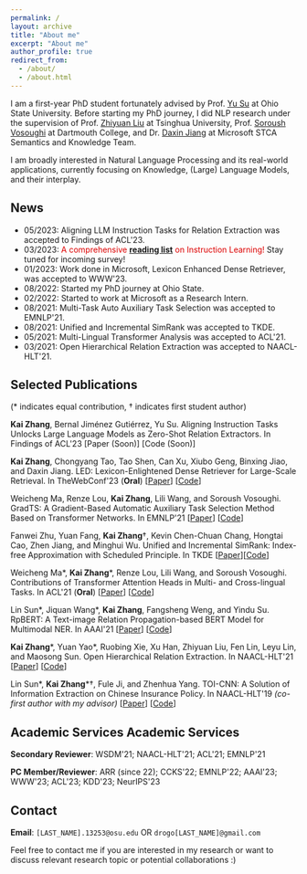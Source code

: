 ```yaml
---
permalink: /
layout: archive
title: "About me"
excerpt: "About me"
author_profile: true
redirect_from: 
  - /about/
  - /about.html
---
```

I am a first-year PhD student fortunately advised by Prof. [Yu Su](https://ysu1989.github.io) at Ohio State University. Before starting my PhD journey, I did NLP research under the supervision of Prof. [Zhiyuan Liu](http://nlp.csai.tsinghua.edu.cn/~lzy/) at Tsinghua University, Prof. [Soroush Vosoughi](https://www.cs.dartmouth.edu/~soroush/) at Dartmouth College, and Dr. [Daxin Jiang](https://www.microsoft.com/en-us/research/people/djiang/) at Microsoft STCA Semantics and Knowledge Team. 
<!-- Here is my [CV](/files/cv_open.pdf) (updated in Jan 2023).-->

I am broadly interested in Natural Language Processing and its real-world applications, currently focusing on Knowledge, (Large) Language Models, and their interplay.

<!--  I am disinclined to pursue research topics without the potential for real-world applicability. To align with the objective of practical research, I have publicly released all of my source code and will keep doing so.-->


## News
<!-- - 03/2023: New Survey on [Instruction Learning](https://arxiv.org/pdf/2303.10475.pdf), feedbacks and comments are more than welcome!  -->

- 05/2023: Aligning LLM Instruction Tasks for Relation Extraction was accepted to Findings of ACL'23.
- 03/2023: <font color="#dd0000">A comprehensive</font> **[reading list](https://github.com/RenzeLou/awesome-instruction-learning)** <font color="#dd0000">on Instruction Learning!</font> Stay tuned for incoming survey!
- 01/2023: Work done in Microsoft, Lexicon Enhanced Dense Retriever, was accepted to WWW'23.
- 08/2022: Started my PhD journey at Ohio State.
- 02/2022: Started to work at Microsoft as a Research Intern.
- 08/2021: Multi-Task Auto Auxiliary Task Selection was accepted to EMNLP'21.
- 08/2021: Unified and Incremental SimRank was accepted to TKDE.
- 05/2021: Multi-Lingual Transformer Analysis was accepted to ACL'21.
- 03/2021: Open Hierarchical Relation Extraction was accepted to NAACL-HLT'21.


## Selected Publications
(\*  indicates equal contribution, $\dagger$ indicates first student author)

**Kai Zhang**, Bernal Jiménez Gutiérrez, Yu Su. Aligning Instruction Tasks Unlocks Large Language Models as Zero-Shot Relation Extractors. In Findings of ACL'23 \[Paper (Soon)\] [Code (Soon)]

**Kai Zhang**, Chongyang Tao, Tao Shen, Can Xu, Xiubo Geng, Binxing Jiao, and Daxin Jiang. LED: Lexicon-Enlightened Dense Retriever for Large-Scale Retrieval. In TheWebConf'23 (**Oral**) \[[Paper](https://arxiv.org/pdf/2208.13661.pdf)\] [[Code](https://github.com/drogozhang/LED)]

Weicheng Ma, Renze Lou, **Kai Zhang**, Lili Wang, and Soroush Vosoughi. GradTS: A Gradient-Based Automatic Auxiliary Task Selection Method Based on Transformer Networks. In EMNLP'21 \[[Paper](https://aclanthology.org/2021.emnlp-main.455.pdf)\] \[[Code](https://github.com/RenzeLou/GradTS)\]

Fanwei Zhu, Yuan Fang, **Kai Zhang**$\dagger$, Kevin Chen-Chuan Chang, Hongtai Cao, Zhen Jiang, and Minghui Wu. Unified and Incremental SimRank: Index-free Approximation with Scheduled Principle. In TKDE \[[Paper](https://www.computer.org/csdl/journal/tk/5555/01/09535257/1wMELvY3Tna)\]\[[Code](https://github.com/UISim2020/UISim2020)\]

Weicheng Ma\*, **Kai Zhang**\*, Renze Lou, Lili Wang, and Soroush Vosoughi. Contributions of Transformer Attention Heads in Multi- and Cross-lingual Tasks. In ACL'21 (**Oral**) \[[Paper](https://aclanthology.org/2021.acl-long.152.pdf)\] \[[Code](https://github.com/hikari-NYU/Contributions-of-Transformer-Attention-Heads-in-Multi--and-Cross-lingual-Tasks)\]

<!--Yuan Yao, Haoxi Zhong, Zhengyan Zhang, Xu Han, Xiaozhi Wang, **Kai Zhang**, Chaojun Xiao, Guoyang Zeng, Zhiyuan Liu, and Maosong Sun. Adversarial Language Games for Advanced Natural Language Intelligence. In AAAI'21 \[[Paper](https://ojs.aaai.org/index.php/AAAI/article/view/17676)\] \[[Code](https://github.com/thunlp/AdversarialTaboo)\] -->

Lin Sun\*, Jiquan Wang\*, **Kai Zhang**, Fangsheng Weng, and Yindu Su. RpBERT: A Text-image Relation Propagation-based BERT Model for Multimodal NER. In AAAI'21 \[[Paper](https://ojs.aaai.org/index.php/AAAI/article/view/17633)\] \[[Code](https://github.com/Multimodal-NER/RpBERT)\]

**Kai Zhang**\*, Yuan Yao\*, Ruobing Xie, Xu Han, Zhiyuan Liu, Fen Lin, Leyu Lin, and Maosong Sun. Open Hierarchical Relation Extraction. In NAACL-HLT'21 \[[Paper](https://www.aclweb.org/anthology/2021.naacl-main.452.pdf)\] \[[Code](https://github.com/thunlp/OHRE)\]

Lin Sun\*, **Kai Zhang**\*$\dagger$, Fule Ji, and Zhenhua Yang. TOI-CNN: A Solution of Information Extraction on Chinese Insurance Policy. In NAACL-HLT'19 *(co-first author with my advisor)* \[[Paper](https://www.aclweb.org/anthology/N19-2022.pdf)\] \[[Code](https://github.com/ETIP-team/ETIP-Project)\] 

## Academic Services Academic Services

**Secondary Reviewer**: WSDM'21; NAACL-HLT'21; ACL'21; EMNLP'21

**PC Member/Reviewer**: ARR (since 22); CCKS'22; EMNLP'22; AAAI'23; WWW'23; ACL'23; KDD'23; NeurIPS'23

## Contact

**Email**: `[LAST_NAME].13253@osu.edu` OR `drogo[LAST_NAME]@gmail.com`

Feel free to contact me if you are interested in my research or want to discuss relevant research topic or potential collaborations :)

<script type='text/javascript' id='clustrmaps' src='//cdn.clustrmaps.com/map_v2.js?cl=ffffff&w=312&t=tt&d=WWgOfq4agmQMsv-liNWF_IqrTiXrb-1nqoPvyzlC238'></script>